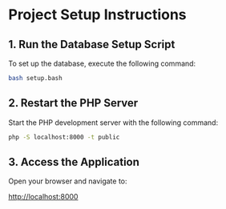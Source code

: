 # Project Setup Instructions

## 1. Run the Database Setup Script

To set up the database, execute the following command:

```bash
bash setup.bash
```

## 2. Restart the PHP Server

Start the PHP development server with the following command:

```bash
php -S localhost:8000 -t public
```

## 3. Access the Application

Open your browser and navigate to:

[http://localhost:8000](http://localhost:8000)
